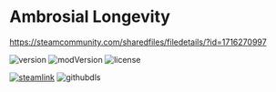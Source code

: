 # Ambrosial Longevity
https://steamcommunity.com/sharedfiles/filedetails/?id=1716270997

![version](https://img.shields.io/badge/RimWorld-1.1-brightgreen.svg) ![modVersion](https://img.shields.io/github/v/release/dninemfive/ambrosial-longevity?color=brightgreen&label=Mod%20version) ![license](https://img.shields.io/badge/License-MIT-brightgreen.svg)

[![steamlink](https://raster.shields.io/steam/downloads/1716270997.png?color=blue&label=Workshop&logo=steam)](https://steamcommunity.com/sharedfiles/filedetails/?id=1716270997) ![githubdls](https://img.shields.io/github/downloads/dninemfive/ambrosial-longevity/total?color=blue&label=Github&logo=github)